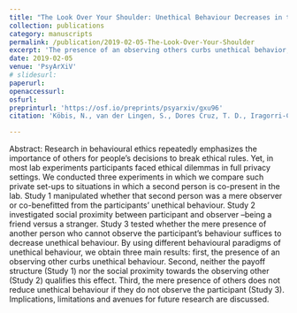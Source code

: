 ```yaml
---
title: "The Look Over Your Shoulder: Unethical Behaviour Decreases in the Physical Presence of Observers"
collection: publications
category: manuscripts
permalink: /publication/2019-02-05-The-Look-Over-Your-Shoulder
excerpt: 'The presence of an observing others curbs unethical behavior, while mere presence of an (unobserving) other does not. The influence of an observing other is not qualified by payoff structure or social proximity.'
date: 2019-02-05
venue: 'PsyArXiV'
# slidesurl:  
paperurl: 
openaccessurl: 
osfurl: 
preprinturl: 'https://osf.io/preprints/psyarxiv/gxu96'
citation: 'Köbis, N., van der Lingen, S., Dores Cruz, T. D., Iragorri-Carter, D., van Prooijen, J., Righetti, F., & van Lange, P. (2019, February 5). The Look Over Your Shoulder: Unethical Behaviour Decreases in the Physical Presence of Observers. https://doi.org/10.31234/osf.io/gxu96'

---
```


Abstract: Research in behavioural ethics repeatedly emphasizes the importance of others for people’s decisions to break ethical rules. Yet, in most lab experiments participants faced ethical dilemmas in full privacy settings. We conducted three experiments in which we compare such private set-ups to situations in which a second person is co-present in the lab. Study 1 manipulated whether that second person was a mere observer or co-benefitted from the participants’ unethical behaviour. Study 2 investigated social proximity between participant and observer –being a friend versus a stranger. Study 3 tested whether the mere presence of another person who cannot observe the participant’s behaviour suffices to decrease unethical behaviour. By using different behavioural paradigms of unethical behaviour, we obtain three main results: first, the presence of an observing other curbs unethical behaviour. Second, neither the payoff structure (Study 1) nor the social proximity towards the observing other (Study 2) qualifies this effect. Third, the mere presence of others does not reduce unethical behaviour if they do not observe the participant (Study 3). Implications, limitations and avenues for future research are discussed.

